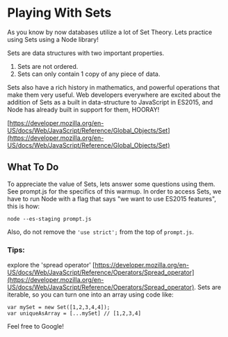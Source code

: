 # Playing With Sets

As you know by now databases utilize a lot of Set Theory. Lets practice using Sets using a Node library!

Sets are data structures with two important properties. 

1. Sets are not ordered. 
2. Sets can only contain 1 copy of any piece of data. 

Sets also have a rich history in mathematics, and powerful operations that make them very useful. Web developers everywhere are excited about the addition of Sets as a built in data-structure to JavaScript in ES2015, and Node has already built in support for them, HOORAY!

[https://developer.mozilla.org/en-US/docs/Web/JavaScript/Reference/Global_Objects/Set](https://developer.mozilla.org/en-US/docs/Web/JavaScript/Reference/Global_Objects/Set)

## What To Do

To appreciate the value of Sets, lets answer some questions using them. See prompt.js for the specifics of this warmup. In order to access Sets, we have to run Node with a flag that says "we want to use ES2015 features", this is how:

`node --es-staging prompt.js`

Also, do not remove the `'use strict';` from the top of `prompt.js`. 

### Tips:

explore the 'spread operator' [https://developer.mozilla.org/en-US/docs/Web/JavaScript/Reference/Operators/Spread_operator](https://developer.mozilla.org/en-US/docs/Web/JavaScript/Reference/Operators/Spread_operator). Sets are iterable, so you can turn one into an array using code like:

```
var mySet = new Set([1,2,3,4,4]);
var uniqueAsArray = [...mySet] // [1,2,3,4]
``` 

Feel free to Google!